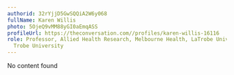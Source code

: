 ```yaml
---
authorid: 32rYjjD5GwSQQiA2W6y068
fullName: Karen Willis
photo: 5OjeQ9vMM88yGI0aEmqASS
profileUrl: https://theconversation.com//profiles/karen-willis-16116
role: Professor, Allied Health Research, Melbourne Health, LaTrobe University, La
  Trobe University
---
```

No content found